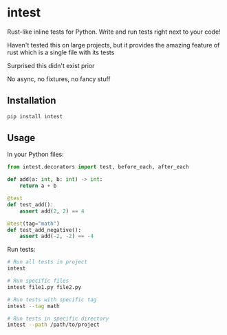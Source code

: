 # intest

Rust-like inline tests for Python. Write and run tests right next to your code!

Haven't tested this on large projects, but it provides the amazing feature of
rust which is a single file with its tests

Surprised this didn't exist prior

No async, no fixtures, no fancy stuff

## Installation

```bash
pip install intest
```

## Usage

In your Python files:

```python
from intest.decorators import test, before_each, after_each

def add(a: int, b: int) -> int:
    return a + b

@test
def test_add():
    assert add(2, 2) == 4

@test(tag="math")
def test_add_negative():
    assert add(-2, -2) == -4
```

Run tests:

```bash
# Run all tests in project
intest

# Run specific files
intest file1.py file2.py

# Run tests with specific tag
intest --tag math

# Run tests in specific directory
intest --path /path/to/project
```
